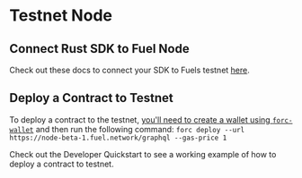# Testnet Node

## Connect Rust SDK to Fuel Node

Check out these docs to connect your SDK to Fuels testnet [here](https://fuellabs.github.io/fuels-rs/v0.22.0/providers/external-node.html).

## Deploy a Contract to Testnet

To deploy a contract to the testnet, [you'll need to create a wallet using `forc-wallet`](https://github.com/FuelLabs/forc-wallet#forc-wallet) and then run the following command:
`forc deploy --url https://node-beta-1.fuel.network/graphql --gas-price 1`

Check out the Developer Quickstart to see a working example of how to deploy a contract to testnet.
